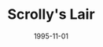 ---
mission_id: scrolly
slug: "scrollys-lair"
editorsChoice:
title: "Scrolly's Lair"
authors: 
    - "Gavin Parker"
date: 1995-11-01
filename: "scrolly.zip"
description: "Locate the Death Star plans and kill General Mohc."
cover:
levelReplaced: SECBASE
difficulty: no
bm:	yes
fme: no
wax: no
three_do: no
voc: no
gmd: no
vue: no
lfd: no
base: "New level from scratch" 
editors: "DFUSE 1.0"

---
